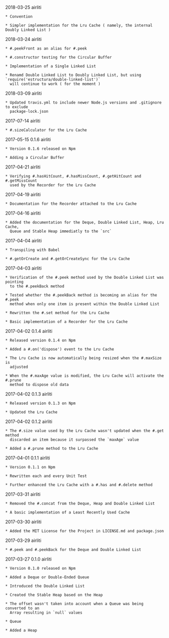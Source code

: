 2018-03-25 airliti

    * Convention
    
    * Simpler implementation for the Lru Cache ( namely, the internal Doubly Linked List )

2018-03-24 airliti

    * #.peekFront as an alias for #.peek

    * #.constructor testing for the Circular Buffer

    * Implementation of a Single Linked List

    * Renamd Double Linked List to Doubly Linked List, but using `require('estructura/double-linked-list')`
      will continue to work ( for the moment )

2018-03-09 airliti

    * Updated travis.yml to include newer Node.js versions and .gitignore to exclude
      package-lock.json

2017-07-14 airliti

    * #.sizeCalculator for the Lru Cache

2017-05-15 0.1.6 airliti

    * Version 0.1.6 released on Npm

    * Adding a Circular Buffer

2017-04-21 airliti

    * Verifying #.hasHitCount, #.hasMissCount, #.getHitCount and #.getMissCount
      used by the Recorder for the Lru Cache

2017-04-19 airliti

    * Documentation for the Recorder attached to the Lru Cache

2017-04-16 airliti

    * Added the documentation for the Deque, Double Linked List, Heap, Lru Cache,
      Queue and Stable Heap immediatly to the `src`

2017-04-04 airliti

    * Transpiling with Babel

    * #.getOrCreate and #.getOrCreateSync for the Lru Cache

2017-04-03 airliti

    * Verification of the #.peek method used by the Double Linked List was pointing
      to the #.peekBack method
      
    * Tested whether the #.peekBack method is becoming an alias for the #.peek
      method when only one item is present within the Double Linked List
          
    * Rewritten the #.set method for the Lru Cache
    
    * Basic implementation of a Recorder for the Lru Cache

2017-04-02 0.1.4 airliti

    * Released version 0.1.4 on Npm
    
    * Added a #.on('dispose') event to the Lru Cache
    
    * The Lru Cache is now automatically being resized when the #.maxSize is 
      adjusted
    
    * When the #.maxAge value is modified, the Lru Cache will activate the #.prune
      method to dispose old data

2017-04-02 0.1.3 airliti

    * Released version 0.1.3 on Npm

    * Updated the Lru Cache

2017-04-02 0.1.2 airliti

    * The #.size value used by the Lru Cache wasn't updated when the #.get method 
      discarded an item because it surpassed the `maxAge` value

    * Added a #.prune method to the Lru Cache

2017-04-01 0.1.1 airliti

    * Version 0.1.1 on Npm

    * Rewritten each and every Unit Test
    
    * Further enhanced the Lru Cache with a #.has and #.delete method

2017-03-31 airliti

    * Removed the #.concat from the Deque, Heap and Double Linked List

    * A basic implementation of a Least Recently Used Cache

2017-03-30 airliti

    * Added the MIT License for the Project in LICENSE.md and package.json

2017-03-29 airliti

    * #.peek and #.peekBack for the Deque and Double Linked List

2017-03-27 0.1.0 airliti

    * Version 0.1.0 released on Npm

    * Added a Deque or Double-Ended Queue
    
    * Introduced the Double Linked List
    
    * Created the Stable Heap based on the Heap
    
    * The offset wasn't taken into account when a Queue was being converted to an 
      Array resulting in `null` values
    
    * Queue
    
    * Added a Heap